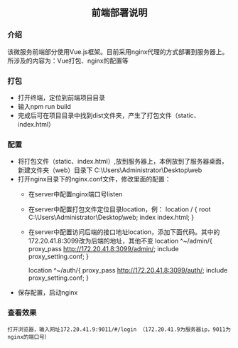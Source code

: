 <h2 align="center">前端部署说明</h2> 

   
### 介绍
该微服务前端部分使用Vue.js框架。目前采用nginx代理的方式部署到服务器上。所涉及的内容为：Vue打包、nginx的配置等

### 打包
- 打开终端，定位到前端项目目录
- 输入npm run build
- 完成后可在项目目录中找到dist文件夹，产生了打包文件（static、index.html）

### 配置
- 将打包文件（static、index.html）,放到服务器上，本例放到了服务器桌面，新建文件夹（web）目录下 C:\Users\Administrator\Desktop\web
- 打开nginx目录下的nginx.conf文件，修改里面的配置：
    - 在server中配置nginx端口号listen
    - 在server中配置打包文件定位目录location，例：
        location / {
            root   C:\Users\Administrator\Desktop\web;
            index  index.html;
        }
    - 在server中配置访问后端的接口地址location，添加下面代码。其中的172.20.41.8:3099改为后端的地址，其他不变
        location ^~/admin/{
            proxy_pass http://172.20.41.8:3099/admin/;
            include proxy_setting.conf;
        }
        
        location ^~/auth/{
            proxy_pass http://172.20.41.8:3099/auth/;
            include proxy_setting.conf;
        }
- 保存配置，启动nginx



### 查看效果
    打开浏览器，输入网址172.20.41.9:9011/#/login （172.20.41.9为服务器ip，9011为nginx的端口号）

